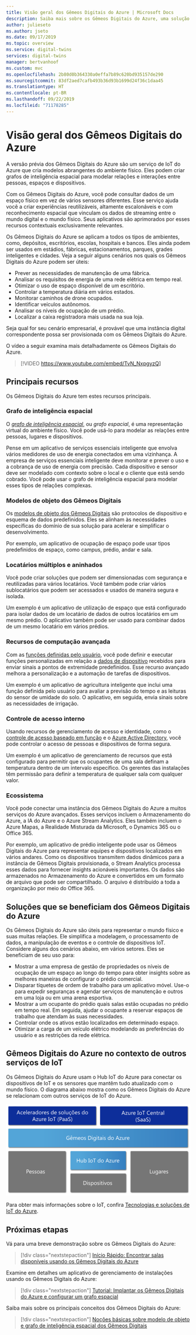```yaml
---
title: Visão geral dos Gêmeos Digitais do Azure | Microsoft Docs
description: Saiba mais sobre os Gêmeos Digitais do Azure, uma solução de IoT do Azure para inteligência espacial.
author: julieseto
ms.author: jseto
ms.date: 09/17/2019
ms.topic: overview
ms.service: digital-twins
services: digital-twins
manager: bertvanhoof
ms.custom: mvc
ms.openlocfilehash: 2b80d0b364330a0effa7b89c620bd935157de290
ms.sourcegitcommit: 83df2aed7cafb493b36d93b1699d24f36c1daa45
ms.translationtype: HT
ms.contentlocale: pt-BR
ms.lasthandoff: 09/22/2019
ms.locfileid: "71178285"
---
```

# <a name="overview-of-azure-digital-twins"></a>Visão geral dos Gêmeos Digitais do Azure

A versão prévia dos Gêmeos Digitais do Azure são um serviço de IoT do Azure que cria modelos abrangentes do ambiente físico. Eles podem criar grafos de inteligência espacial para modelar relações e interações entre pessoas, espaços e dispositivos.

Com os Gêmeos Digitais do Azure, você pode consultar dados de um espaço físico em vez de vários sensores diferentes. Esse serviço ajuda você a criar experiências reutilizáveis, altamente escalonáveis e com reconhecimento espacial que vinculam os dados de streaming entre o mundo digital e o mundo físico. Seus aplicativos são aprimorados por esses recursos contextuais exclusivamente relevantes. 

Os Gêmeos Digitais do Azure se aplicam a todos os tipos de ambientes, como, depósitos, escritórios, escolas, hospitais e bancos. Eles ainda podem ser usados em estádios, fábricas, estacionamentos, parques, grades inteligentes e cidades. Veja a seguir alguns cenários nos quais os Gêmeos Digitais do Azure podem ser úteis:

- Prever as necessidades de manutenção de uma fábrica.
- Analisar os requisitos de energia de uma rede elétrica em tempo real.
- Otimizar o uso de espaço disponível de um escritório.
- Controlar a temperatura diária em vários estados.
- Monitorar caminhos de drone ocupados.
- Identificar veículos autônomos.
- Analisar os níveis de ocupação de um prédio.
- Localizar a caixa registradora mais usada na sua loja.

Seja qual for seu cenário empresarial, é provável que uma instância digital correspondente possa ser provisionada com os Gêmeos Digitais do Azure.

O vídeo a seguir examina mais detalhadamente os Gêmeos Digitais do Azure.

> [!VIDEO https://www.youtube.com/embed/TvN_NxpgyzQ]

## <a name="key-capabilities"></a>Principais recursos

Os Gêmeos Digitais do Azure tem estes recursos principais.

### <a name="spatial-intelligence-graph"></a>Grafo de inteligência espacial

O [*grafo de inteligência espacial*](./concepts-objectmodel-spatialgraph.md#spatial-intelligence-graph), ou *grafo espacial*, é uma representação virtual do ambiente físico. Você pode usá-lo para modelar as relações entre pessoas, lugares e dispositivos.

Pense em um aplicativo de serviços essenciais inteligente que envolva vários medidores de uso de energia conectados em uma vizinhança. A empresa de serviços essenciais inteligente deve monitorar e prever o uso e a cobrança de uso de energia com precisão. Cada dispositivo e sensor deve ser modelado com contexto sobre o local e o cliente que está sendo cobrado. Você pode usar o grafo de inteligência espacial para modelar esses tipos de relações complexas.

### <a name="digital-twin-object-models"></a>Modelos de objeto dos Gêmeos Digitais

Os [modelos de objeto dos Gêmeos Digitais](./concepts-objectmodel-spatialgraph.md#digital-twins-object-models) são protocolos de dispositivo e esquema de dados predefinidos. Eles se alinham às necessidades específicas do domínio de sua solução para acelerar e simplificar o desenvolvimento.

Por exemplo, um aplicativo de ocupação de espaço pode usar tipos predefinidos de espaço, como campus, prédio, andar e sala.

### <a name="multiple-and-nested-tenants"></a>Locatários múltiplos e aninhados

Você pode criar soluções que podem ser dimensionadas com segurança e reutilizadas para vários locatários. Você também pode criar vários sublocatários que podem ser acessados e usados de maneira segura e isolada.

Um exemplo é um aplicativo de utilização de espaço que está configurado para isolar dados de um locatário de dados de outros locatários em um mesmo prédio. O aplicativo também pode ser usado para combinar dados de um mesmo locatário em vários prédios.

### <a name="advanced-compute-capabilities"></a>Recursos de computação avançada

Com as [funções definidas pelo usuário](./concepts-user-defined-functions.md), você pode definir e executar funções personalizadas em relação a [dados de dispositivo](./concepts-device-ingress.md) recebidos para enviar sinais a pontos de extremidade predefinidos. Esse recurso avançado melhora a personalização e a automação de tarefas de dispositivos.

Um exemplo é um aplicativo de agricultura inteligente que inclui uma função definida pelo usuário para avaliar a previsão do tempo e as leituras do sensor de umidade do solo. O aplicativo, em seguida, envia sinais sobre as necessidades de irrigação.

### <a name="built-in-access-control"></a>Controle de acesso interno

Usando recursos de gerenciamento de acesso e identidade, como o [controle de acesso baseado em função](./security-role-based-access-control.md) e o [Azure Active Directory](./security-authenticating-apis.md), você pode controlar o acesso de pessoas e dispositivos de forma segura.

Um exemplo é um aplicativo de gerenciamento de recursos que está configurado para permitir que os ocupantes de uma sala definam a temperatura dentro de um intervalo específico. Os gerentes das instalações têm permissão para definir a temperatura de qualquer sala com qualquer valor.

### <a name="ecosystem"></a>Ecossistema

Você pode conectar uma instância dos Gêmeos Digitais do Azure a muitos serviços do Azure avançados. Esses serviços incluem o Armazenamento do Azure, a IA do Azure e o Azure Stream Analytics. Eles também incluem o Azure Mapas, a Realidade Misturada da Microsoft, o Dynamics 365 ou o Office 365.

Por exemplo, um aplicativo de prédio inteligente pode usar os Gêmeos Digitais do Azure para representar equipes e dispositivos localizados em vários andares. Como os dispositivos transmitem dados dinâmicos para a instância de Gêmeos Digitais provisionada, o Stream Analytics processa esses dados para fornecer insights acionáveis importantes. Os dados são armazenados no Armazenamento do Azure e convertidos em um formato de arquivo que pode ser compartilhado. O arquivo é distribuído a toda a organização por meio do Office 365.

## <a name="solutions-that-benefit-from-azure-digital-twins"></a>Soluções que se beneficiam dos Gêmeos Digitais do Azure

Os Gêmeos Digitais do Azure são úteis para representar o mundo físico e suas muitas relações. Ele simplifica a modelagem, o processamento de dados, a manipulação de eventos e o controle de dispositivos IoT. Considere alguns dos cenários abaixo, em vários setores. Eles se beneficiam de seu uso para:

* Mostrar a uma empresa de gestão de propriedades os níveis de ocupação de um espaço ao longo do tempo para obter insights sobre as melhores maneiras de configurar o prédio comercial.
* Disparar tíquetes de ordem de trabalho para um aplicativo móvel. Use-o para expedir seguranças e agendar serviços de manutenção e outros em uma loja ou em uma arena esportiva.
* Mostrar a um ocupante do prédio quais salas estão ocupadas no prédio em tempo real. Em seguida, ajudar o ocupante a reservar espaços de trabalho que atendam às suas necessidades.
* Controlar onde os ativos estão localizados em determinado espaço.
* Otimizar a carga de um veículo elétrico modelando as preferências do usuário e as restrições da rede elétrica.

## <a name="azure-digital-twins-in-the-context-of-other-iot-services"></a>Gêmeos Digitais do Azure no contexto de outros serviços de IoT

Os Gêmeos Digitais do Azure usam o Hub IoT do Azure para conectar os dispositivos de IoT e os sensores que mantêm tudo atualizado com o mundo físico. O diagrama abaixo mostra como os Gêmeos Digitais do Azure se relacionam com outros serviços de IoT do Azure.

[![Os Gêmeos Digitais do Azure são um serviço baseado no Hub IoT do Azure](media/overview/azure-digital-twins-in-iot-ecosystem.png)](media/overview/azure-digital-twins-in-iot-ecosystem.png#lightbox)

Para obter mais informações sobre o IoT, confira [Tecnologias e soluções de IoT do Azure](../iot-fundamentals/iot-services-and-technologies.md).

## <a name="next-steps"></a>Próximas etapas

Vá para uma breve demonstração sobre os Gêmeos Digitais do Azure:

>[!div class="nextstepaction"]
>[Início Rápido: Encontrar salas disponíveis usando os Gêmeos Digitais do Azure](./quickstart-view-occupancy-dotnet.md)

Examine em detalhes um aplicativo de gerenciamento de instalações usando os Gêmeos Digitais do Azure:

>[!div class="nextstepaction"]
>[Tutorial: Implantar os Gêmeos Digitais do Azure e configurar um grafo espacial](./tutorial-facilities-setup.md)

Saiba mais sobre os principais conceitos dos Gêmeos Digitais do Azure:

>[!div class="nextstepaction"]
>[Noções básicas sobre modelo de objeto e grafo de inteligência espacial dos Gêmeos Digitais](./concepts-objectmodel-spatialgraph.md)